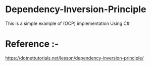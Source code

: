 # Dependency-Inversion-Principle
This is a simple example of (OCP) implementation Using C#

# Reference :-
https://dotnettutorials.net/lesson/dependency-inversion-principle/
